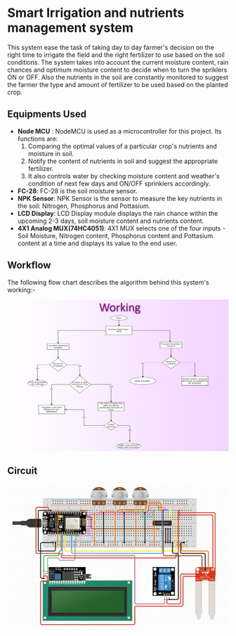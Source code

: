 # Smart Irrigation and nutrients management system

This system ease the task of taking day to day farmer's decision on the right time to irrigate the field and the right fertilizer to use based on the soil conditions.
The system takes into account the current moisture content, rain chances and optimum moisture content to decide when to turn the spriklers ON or OFF.
Also the nutrients in the soil are constantly monitored to suggest the farmer the type and amount of fertilizer to be used based on the planted crop.

## Equipments Used

- **Node MCU** : NodeMCU is used as a microcontroller for this project.
Its functions are:
   1. Comparing the optimal values of a particular crop's nutrients and moisture in soil.
   2. Notify the content of nutrients in soil and suggest the appropriate fertilizer.
   3. It also controls water by checking moisture content and weather's condition of next few days and ON/OFF sprinklers accordingly.
- **FC-28**: FC-28 is the soil moisture sensor.
- **NPK Sensor**: NPK Sensor is the sensor to measure the key nutrients in the soil: Nitrogen, Phosphorus and Pottasium.
- **LCD Display**: LCD Display module displays the rain chance within the upcoming 2-3 days, soil moisture content and nutrients content.
- **4X1 Analog MUX(74HC4051)**: 4X1 MUX selects one of the four inputs - Soil Moisture, Nitrogen content, Phosphorus content and Pottasium content at a time and displays its value to the end user. 

## Workflow
The following flow chart describes the algorithm behind this system's working:-


![Flow-chart](https://github.com/Vishesh-dd4723/Productathon/blob/master/Images/Workflow.png)

## Circuit

![Circuit](https://github.com/Vishesh-dd4723/Productathon/blob/master/Images/Circuit.png)
